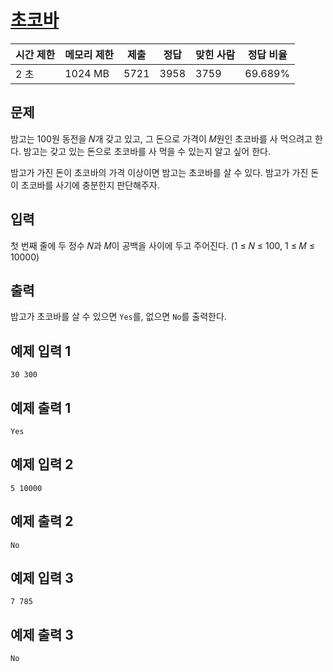 # [초코바](https://www.acmicpc.net/problem/27959)

| 시간 제한 | 메모리 제한 | 제출 | 정답 | 맞힌 사람 | 정답 비율 |
| --- | --- | --- | --- | --- | --- |
| 2 초 | 1024 MB | 5721 | 3958 | 3759 | 69.689% |

## 문제

밤고는 100원 동전을 𝑁개 갖고 있고, 그 돈으로 가격이 𝑀원인 초코바를 사 먹으려고 한다. 밤고는 갖고 있는 돈으로 초코바를 사 먹을 수 있는지 알고 싶어 한다.

밤고가 가진 돈이 초코바의 가격 이상이면 밤고는 초코바를 살 수 있다. 밤고가 가진 돈이 초코바를 사기에 충분한지 판단해주자.

## 입력

첫 번째 줄에 두 정수 𝑁과 𝑀이 공백을 사이에 두고 주어진다. (1 ≤ 𝑁 ≤ 100, 1 ≤ 𝑀 ≤ 10000)

## 출력

밤고가 초코바를 살 수 있으면 `Yes`를, 없으면 `No`를 출력한다.

## 예제 입력 1

```
30 300

```

## 예제 출력 1

```
Yes

```

## 예제 입력 2

```
5 10000

```

## 예제 출력 2

```
No

```

## 예제 입력 3

```
7 785

```

## 예제 출력 3

```
No
```
